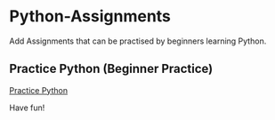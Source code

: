 # Python-Assignments
Add Assignments that can be practised by beginners learning Python.

## Practice Python (Beginner Practice)
[Practice Python](http://www.practicepython.org)

Have fun!